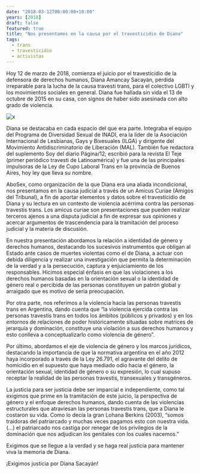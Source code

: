 ```yaml
---
date: "2018-03-12T00:00:00+10:00"
years: [2018]
draft: false
featured: true
title: "Nos presentamos en la causa por el travesticidio de Diana"
tags: 
  - trans
  - travesticidio
  - activistas
---
```


Hoy 12 de marzo de 2018, comienza el juicio por el travesticidio de la defensora de derechos humanos, Diana Amancay Sacayán, pérdida irreparable para la lucha de la causa travesti trans, para el colectivo LGBTI y los movimientos sociales en general. Diana fue hallada sin vida el 13 de octubre de 2015 en su casa, con signos de haber sido asesinada con alto grado de violencia.

![x](/images/post/20180312.jpg/)

Diana se destacaba en cada espacio del que era parte. Integraba el equipo del Programa de Diversidad Sexual de INADI, era la líder de la Asociación Internacional de Lesbianas, Gays y Bixesuales (ILGA) y dirigente del Movimiento Antidiscriminatorio de Liberación (MAL). También fue redactora del suplemento Soy del diario Página/12; escribió para la revista El Teje (primer periódico travesti de Latinoamérica) y fue una de las principales impulsoras de la Ley de Cupo Laboral Trans en la provincia de Buenos Aires, hoy ley que lleva su nombre.

AboSex, como organización de la que Diana era una aliada incondicional, nos presentamos en la causa judicial a través de un Amicus Curiae (Amigos del Tribunal), a fin de aportar elementos y datos sobre el travesticidio de Diana y su lectura en un contexto de violencia acérrima contra las personas travestis trans. Los amicus curiae son presentaciones que pueden realizar terceros ajenos a una disputa judicial a fin de expresar sus opiniones y acercar argumentos de trascendencia para la tramitación del proceso judicial y la materia de discusión.

En nuestra presentación abordamos la relación a identidad de género y derechos humanos, destacando los sucesivos instrumentos que obligan al Estado ante casos de muertes violentas como el de Diana, a actuar con debida diligencia y realizar una investigación que permita la determinación de la verdad y a la persecución, captura y enjuiciamiento de los responsables. Hicimos especial énfasis en que las violaciones a los derechos humanos basadas en la orientación sexual o la identidad de género real o percibida de las personas constituyen un patrón global y arraigado que es motivo de seria preocupación.

Por otra parte, nos referimos a la violencia hacia las personas travestis trans en Argentina, dando cuenta que “la violencia ejercida contra las personas travestis trans en todos los ámbitos (públicos y privados) y en los entornos de relaciones de poder históricamente situadas sobre matrices de jerarquía y dominación, constituye una violación a sus derechos humanos y esto conlleva a conceptualizarlo como violencia de género”.

Por último, abordamos el eje de violencia de género y los marcos jurídicos, destacando la importancia de que la normativa argentina en el año 2012 haya incorporado a través de la Ley 26.791, el agravante del delito de homicidio en el supuesto que haya mediado odio hacia el género, la orientación sexual, identidad de género o su expresión, lo cual supuso receptar la realidad de las personas travestis, transexuales y transgéneros.

La justicia para ser justicia debe ser imparcial e independiente, como tal exigimos que prime en la tramitación de este juicio, la perspectiva de género y el enfoque derechos humanos, dando cuenta de las violencias estructurales que atraviesan las personas travestis trans, que a Diana le costaron su vida. Como lo decía la gran Lohana Berkins (2003), “somos traidoras del patriarcado y muchas veces pagamos esto con nuestra vida. (…) el patriarcado nos castiga por renegar de los privilegios de la dominación que nos adjudican los genitales con los cuales nacemos.”

Exigimos que se llegue a la verdad y se haga real justicia para mantener viva la memoria de Diana.

¡Exigimos justicia por Diana Sacayán!